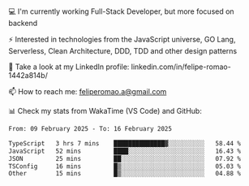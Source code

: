 💻 I'm currently working Full-Stack Developer, but more focused on backend

⚡ Interested in technologies from the JavaScript universe, GO Lang, Serverless, Clean Architecture, DDD, TDD and other design patterns

👥 Take a look at my LinkedIn profile: linkedin.com/in/felipe-romao-1442a814b/

📫 How to reach me: feliperomao.a@gmail.com

📊 Check my stats from WakaTime (VS Code) and GitHub:

<!--START_SECTION:waka-->

```txt
From: 09 February 2025 - To: 16 February 2025

TypeScript   3 hrs 7 mins    ██████████████▓░░░░░░░░░░   58.44 %
JavaScript   52 mins         ████░░░░░░░░░░░░░░░░░░░░░   16.43 %
JSON         25 mins         ██░░░░░░░░░░░░░░░░░░░░░░░   07.92 %
TSConfig     16 mins         █▒░░░░░░░░░░░░░░░░░░░░░░░   05.03 %
Other        15 mins         █▒░░░░░░░░░░░░░░░░░░░░░░░   04.88 %
```

<!--END_SECTION:waka-->
